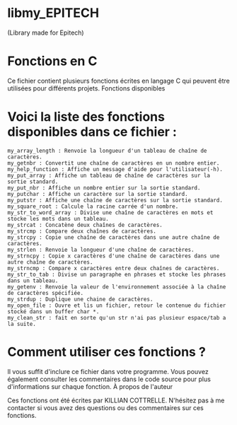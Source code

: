 # libmy_EPITECH
(Library made for Epitech)

# Fonctions en C

Ce fichier contient plusieurs fonctions écrites en langage C qui peuvent être utilisées pour différents projets.
Fonctions disponibles

# Voici la liste des fonctions disponibles dans ce fichier :

    my_array_length : Renvoie la longueur d'un tableau de chaîne de caractères.
    my_getnbr : Convertit une chaîne de caractères en un nombre entier.
    my_help_function : Affiche un message d'aide pour l'utilisateur(-h).
    my_put_array : Affiche un tableau de chaîne de caractères sur la sortie standard.
    my_put_nbr : Affiche un nombre entier sur la sortie standard.
    my_putchar : Affiche un caractère sur la sortie standard.
    my_putstr : Affiche une chaîne de caractères sur la sortie standard.
    my_square_root : Calcule la racine carrée d'un nombre.
    my_str_to_word_array : Divise une chaîne de caractères en mots et stocke les mots dans un tableau.
    my_strcat : Concatène deux chaînes de caractères.
    my_strcmp : Compare deux chaînes de caractères.
    my_strcpy : Copie une chaîne de caractères dans une autre chaîne de caractères.
    my_strlen : Renvoie la longueur d'une chaîne de caractères.
    my_strncpy : Copie x caractères d'une chaîne de caractères dans une autre chaîne de caractères.
    my_strncmp : Compare x caractères entre deux chaînes de caractères.
    my_str_to_tab : Divise un paragraphe en phrases et stocke les phrases dans un tableau.
    my_getenv : Renvoie la valeur de l'environnement associée à la chaîne de caractères spécifiée.
    my_strdup : Duplique une chaine de caractères.
    my_open_file : Ouvre et lis un fichier, retour le contenue du fichier stocké dans un buffer char *.
    my_clean_str : fait en sorte qu'un str n'ai pas plusieur espace/tab a la suite.

# Comment utiliser ces fonctions ?

Il vous suffit d'inclure ce fichier dans votre programme. Vous pouvez également consulter les commentaires dans le code source pour plus d'informations sur chaque fonction.
À propos de l'auteur

Ces fonctions ont été écrites par KILLIAN COTTRELLE. N'hésitez pas à me contacter si vous avez des questions ou des commentaires sur ces fonctions.